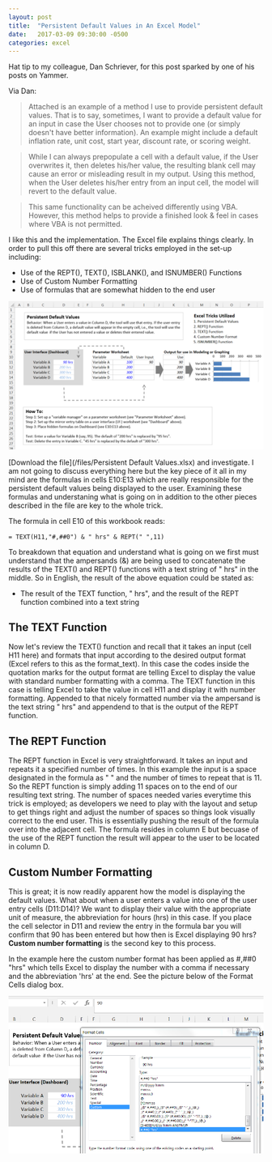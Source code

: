 ```yaml
---
layout: post
title:  "Persistent Default Values in An Excel Model"
date:   2017-03-09 09:30:00 -0500
categories: excel
---
```


Hat tip to my colleague, Dan Schriever, for this post sparked by one of his posts on Yammer.

Via Dan:

>Attached is an example of a method I use to provide persistent default values. That is to say, sometimes, I want to provide a default value for an input in case the User chooses not to provide one (or simply doesn't have better information). An example might include a default inflation rate, unit cost, start year, discount rate, or scoring weight. 

>While I can always prepopulate a cell with a default value, if the User overwrites it, then deletes his/her value, the resulting blank cell may cause an error or misleading result in my output. Using this method, when the User deletes his/her entry from an input cell, the model will revert to the default value.

>This same functionality can be acheived differently using VBA. However, this method helps to provide a finished look & feel in cases where VBA is not permitted.

I like this and the implementation. The Excel file explains things clearly. In order to pull this off there are several tricks employed in the set-up including:

- Use of the REPT(), TEXT(), ISBLANK(), and ISNUMBER() Functions
- Use of Custom Number Formatting
- Use of formulas that are somewhat hidden to the end user

![Persistent Default Values](/img/persistent-default-values.png)

[Download the file](/files/Persistent Default Values.xlsx) and investigate. I am not going to discuss everything here but the key piece of it all in my mind are the formulas in cells E10:E13 which are really responsible for the persistent default values being displayed to the user. Examining these formulas and understaning what is going on in addition to the other pieces described in the file are key to the whole trick.

The formula in cell E10 of this workbook reads:

 ```
= TEXT(H11,"#,##0") & " hrs" & REPT(" ",11)
 ```

To breakdown that equation and understand what is going on we first must understand that the ampersands (&) are being used to concatenate the results of the TEXT() and REPT() functions with a text string of " hrs" in the middle. So in English, the result of the above equation could be stated as:

- The result of the TEXT function, " hrs", and the result of the REPT function combined into a text string

## The TEXT Function

Now let's review the TEXT() function and recall that it takes an input (cell H11 here) and formats that input according to the desired output format (Excel refers to this as the format_text). In this case the codes inside the quotation marks for the output format are telling Excel to display the value with standard number formatting with a comma. The TEXT function in this case is telling Excel to take the value in cell H11 and display it with number formatting. Appended to that nicely formatted number via the ampersand is the text string " hrs" and appendend to that is the output of the REPT function.

## The REPT Function

The REPT function in Excel is very straightforward. It takes an input and repeats it a specified number of times. In this example the input is a space designated in the formula as " " and the number of times to repeat that is 11. So the REPT function is simply adding 11 spaces on to the end of our resulting text string. The number of spaces needed varies everytime this trick is employed; as developers we need to play with the layout and setup to get things right and adjust the number of spaces so things look visually correct to the end user. This is essentially pushing the result of the formula over into the adjacent cell. The formula resides in column E but becuase of the use of the REPT function the result will appear to the user to be located in column D.

## Custom Number Formatting

This is great; it is now readily apparent how the model is displaying the default values. What about when a user enters a value into one of the user entry cells (D11:D14)? We want to display their value with the appropriate unit of measure, the abbreviation for hours (hrs) in this case. If you place the cell selector in D11 and review the entry in the formula bar you will confirm that 90 has been entered but how then is Excel displaying 90 hrs? **Custom number formatting** is the second key to this process.

In the example here the custom number format has been applied as #,##0 "hrs" which tells Excel to display the number with a comma if necessary and the abbreviation 'hrs' at the end. See the picture below of the Format Cells dialog box.

![Persistent Default Values](/img/persistent-default-values2.png)


